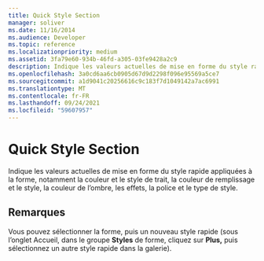 ```yaml
---
title: Quick Style Section
manager: soliver
ms.date: 11/16/2014
ms.audience: Developer
ms.topic: reference
ms.localizationpriority: medium
ms.assetid: 3fa79e60-934b-46fd-a305-03fe9428a2c9
description: Indique les valeurs actuelles de mise en forme du style rapide appliquées à la forme, notamment la couleur et le style de trait, la couleur de remplissage et le style, la couleur de l’ombre, les effets, la police et le type de style.
ms.openlocfilehash: 3a0cd6aa6cb0905d67d9d2298f096e95569a5ce7
ms.sourcegitcommit: a1d9041c20256616c9c183f7d1049142a7ac6991
ms.translationtype: MT
ms.contentlocale: fr-FR
ms.lasthandoff: 09/24/2021
ms.locfileid: "59607957"
---
```

# <a name="quick-style-section"></a>Quick Style Section

Indique les valeurs actuelles de mise en forme du style rapide appliquées à la forme, notamment la couleur et le style de trait, la couleur de remplissage et le style, la couleur de l’ombre, les effets, la police et le type de style. 
  
## <a name="remarks"></a>Remarques

Vous pouvez sélectionner la forme, puis un nouveau style  rapide (sous l’onglet Accueil, dans le groupe **Styles** de forme, cliquez sur **Plus,** puis sélectionnez un autre style rapide dans la galerie).
  

